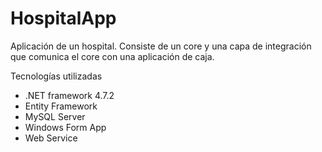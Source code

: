 # HospitalApp
Aplicación de un hospital. Consiste de un core y una capa de integración que comunica el core con una aplicación de caja.

Tecnologías utilizadas

- .NET framework 4.7.2
- Entity Framework
- MySQL Server
- Windows Form App
- Web Service
